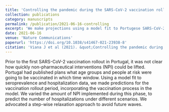 ```yaml
---
title: 'Controlling the pandemic during the SARS-CoV-2 vaccination rollout'
collection: publications
category: manuscripts
permalink: /publication/2021-06-16-controlling
excerpt: 'We make projections using a model fit to Portugese SARS-CoV-2 data to assess if and how non-pharmaceutical interventions can be lifted during planned mass-vaccination campaigns.'
date: 2021-06-16
venue: 'Nature Communications'
paperurl: 'https://doi.org/10.1038/s41467-021-23938-8'
citation: 'Viana J et al (2021). &quot;Controlling the pandemic during the SARS-CoV-2 vaccination rollout.&quot; <i>Nature Communications</i> 12, 3674.'
---
```


Prior to the first SARS-CoV-2 vaccination rollout in Portugal, it was not clear how quickly non-pharmaceutical interventions (NPI) could be lifted. Portugal had published plans what age groups and people at risk were going to be vaccinated in which time window. Using a model fit to seroprevalence and hospitalization data, we made predictions for the vaccination rollout period, incorporating the vaccination process in the model. 
We varied the amount of NPI implemented during this phase, to predict the number of hospitalizations under different scenarios. We advocated a step-wise relaxation approach to avoid future waves.